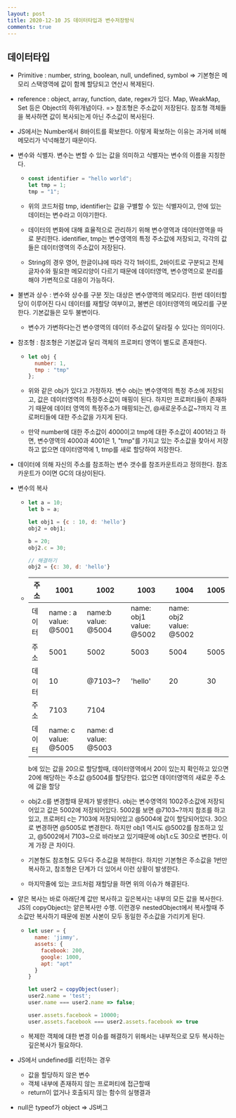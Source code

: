 ```yaml
---
layout: post
title: 2020-12-10 JS 데이터타입과 변수저장방식
comments: true
---
```


## 데이터타입

- Primitive : number, string, boolean, null, undefined, symbol => 기본형은 메모리 스택영역에 값이 함께 할당되고 연산시 복제된다.

- reference : object, array, function, date, regex가 있다. Map, WeakMap, Set 등은 Object의 하위개념이다. => 참조형은 주소값이 저장된다. 참조형 객체들을 복사하면 값이 복사되는게 아닌 주소값이 복사된다.

- JS에서는 Number에서 8바이트를 확보한다. 이렇게 확보하는 이유는 과거에 비해 메모리가 넉넉해졌기 때문이다.

- 변수와 식별자. 변수는 변할 수 있는 값을 의미하고 식별자는 변수의 이름을 지칭한다.

  - ```js
    const identifier = "hello world";
    let tmp = 1;
    tmp = "1";
    ```

  - 위의 코드처럼 tmp, identifier는 값을 구별할 수 있는 식별자이고, 안에 있는 데이터는 변수라고 이야기한다.

  - 데이터의 변화에 대해 효율적으로 관리하기 위해 변수영역과 데이터영역을 따로 분리한다. identifier, tmp는 변수영역의 특정 주소값에 저장되고, 각각의 값들은 데이터영역의 주소값이 저장된다.

  - String의 경우 영어, 한글이냐에 따라 각각 1바이트, 2바이트로 구분되고 전체글자수와 필요한 메모리양이 다르기 때문에 데이터영역, 변수영역으로 분리를 해야 가변적으로 대응이 가능하다.



- 불변과 상수 : 변수와 상수를 구분 짓는 대상은 변수영역의 메모리다. 한번 데이터할당이 이루어진 다시 데이터를 재할당 여부이고, 불변은 데이터영역의 메모리를 구분한다. 기본값들은 모두 불변이다.

  - 변수가 가변하다는건 변수영역의 데이터 주소값이 달라질 수 있다는 의미이다.

- 참조형 : 참조형은 기본값과 달리 객체의 프로퍼티 영역이 별도로 존재한다.

  - ```js
    let obj {
      number: 1,
      tmp : "tmp"
    };
    ```

  - 위와 같은 obj가 있다고 가정하자. 변수 obj는 변수영역의 특정 주소에 저장되고, 값은 데이터영역의 특정주소값이 매핑이 된다. 하지만 프로퍼티들이 존재하기 때문에 데이터 영역의 특정주소가 매핑되는건, @새로운주소값~?까지 각 프로퍼티들에 대한 주소값을 가지게 된다.

  - 만약 number에 대한 주소값이 4000이고 tmp에 대한 주소값이 4001라고 하면, 변수영역의 4000과 4001은 1, "tmp"를 가지고 있는 주소값을 찾아서 저장하고 없으면 데이터영역에 1, tmp를 새로 할당하여 저장한다.

- 데이터에 의해 자신의 주소를 참조하는 변수 갯수를 참조카운트라고 정의한다. 참조카운트가 0이면 GC의 대상이된다.

- 변수의 복사

  - ```js
    let a = 10;
    let b = a;

    let obj1 = {c : 10, d: 'hello'}
    obj2 = obj1;

    b = 20;
    obj2.c = 30;

    // 해결하기
    obj2 = {c: 30, d: 'hello'}
    ```

  - | 주소   | 1001                       | 1002                      | 1003                         | 1004                         | 1005 |
    | ------ | -------------------------- | ------------------------- | ---------------------------- | ---------------------------- | ---- |
    | 데이터 | name : a<br />value: @5001 | name:b<br />value: @5004  | name: obj1<br />value: @5002 | name: obj2<br />value: @5002 |      |
    | 주소   | 5001                       | 5002                      | 5003                         | 5004                         | 5005 |
    | 데이터 | 10                         | @7103~?                   | 'hello'                      | 20                           | 30   |
    | 주소   | 7103                       | 7104                      |                              |                              |      |
    | 데이터 | name: c<br />value: @5005  | name: d<br />value: @5003 |                              |                              |      |

    b에 있는 값을 20으로 할당할때, 데이터영역에서 20이 있는지 확인하고 있으면 20에 해당하는 주소값 @5004를 할당한다. 없으면 데이터영역의 새로운 주소에 값을 할당

  - obj2.c를 변경할때 문제가 발생한다. obj는 변수영역의 1002주소값에 저장되어있고 값은 5002에 저장되어있다. 5002를 보면 @7103~?까지 참조를 하고 있고, 프로퍼티 c는 7103에 저장되어있고 @5004에 값이 할당되어있다. 30으로 변경하면 @5005로 변경한다. 하지만 obj1 역시도 @5002를 참조하고 있고, @5002에서 7103~으로 바라보고 있기때문에 obj1.c도 30으로 변한다. 이게 가장 큰 차이다.

  - 기본형도 참조형도 모두다 주소값을 복하한다. 하지만 기본형은 주소값을 1번만 복사하고, 참조형은 단계가 더 있어서 이런 상황이 발생한다.

  - 마지막줄에 있는 코드처럼 재할당을 하면 위의 이슈가 해결된다.

- 얕은 복사는 바로 아래단계 값만 복사하고 깊은복사는 내부의 모든 값을 복사한다. JS의 copyObject는 얕은복사만 수행. 이런경우 nestedObject에서 복사할때 주소값만 복사하기 때문에 원본 사본이 모두 동일한 주소값을 가리키게 된다.

  - ```js
    let user = {
      name: 'jimmy',
      assets: {
        facebook: 200,
        google: 1000,
        apt: "apt"
      }
    }

    let user2 = copyObject(user);
    user2.name = 'test';
    user.name === user2.name => false;

    user.assets.facebook = 10000;
    user.assets.facebook === user2.assets.facebook => true
    ```

  - 복제한 객체에 대한 변경 이슈를 해결하기 위해서는 내부적으로 모두 복사하는 깊은복사가 필요하다.

- JS에서 undefined를 리턴하는 경우

  - 값을 할당하지 않은 변수
  - 객체 내부에 존재하지 않는 프로퍼티에 접근할때
  - return이 없거나 호출되지 않는 함수의 실행결과

- null은 typeof가 object => JS버그
